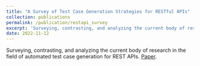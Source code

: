 ```yaml
---
title: "A Survey of Test Case Generation Strategies for RESTful APIs"
collection: publications
permalink: /publication/restapi_survey
excerpt: 'Surveying, contrasting, and analyzing the current body of research in the field of automated test case generation for REST APIs. [Paper](http://gcalin.github.io/files/project6.pdf).'
date: 2022-11-12
---
```


Surveying, contrasting, and analyzing the current body of research in the field of automated test case generation for REST APIs. [Paper](http://gcalin.github.io/files/project6.pdf).
